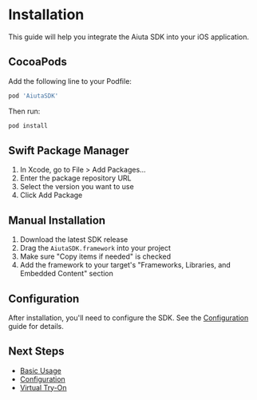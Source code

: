 # Installation

This guide will help you integrate the Aiuta SDK into your iOS application.

## CocoaPods

Add the following line to your Podfile:

```ruby
pod 'AiutaSDK'
```

Then run:

```bash
pod install
```

## Swift Package Manager

1. In Xcode, go to File > Add Packages...
2. Enter the package repository URL
3. Select the version you want to use
4. Click Add Package

## Manual Installation

1. Download the latest SDK release
2. Drag the `AiutaSDK.framework` into your project
3. Make sure "Copy items if needed" is checked
4. Add the framework to your target's "Frameworks, Libraries, and Embedded Content" section

## Configuration

After installation, you'll need to configure the SDK. See the [Configuration](configuration.md) guide for details.

## Next Steps

- [Basic Usage](basic-usage.md)
- [Configuration](configuration.md)
- [Virtual Try-On](virtual-try-on.md) 